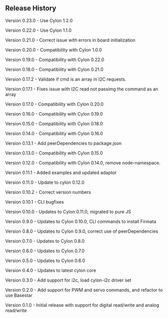 ## Release History

Version 0.23.0 - Use Cylon 1.2.0

Version 0.22.0 - Use Cylon 1.1.0

Version 0.21.0 - Correct issue with errors in board initialization

Version 0.20.0 - Compatibility with Cylon 1.0.0

Version 0.19.0 - Compatibility with Cylon 0.22.0

Version 0.18.0 - Compatibility with Cylon 0.21.0

Version 0.17.2 - Validate if cmd is an array in I2C requests.

Version 0.17.1 - Fixes issue with I2C read not passimg the command as an array

Version 0.17.0 - Compatibility with Cylon 0.20.0

Version 0.16.0 - Compatibility with Cylon 0.19.0

Version 0.15.0 - Compatibility with Cylon 0.18.0

Version 0.14.0 - Compatibility with Cylon 0.16.0

Version 0.13.1 - Add peerDependencies to package.json

Version 0.13.0 - Compatibility with Cylon 0.15.0

Version 0.12.0 - Compatibility with Cylon 0.14.0, remove node-namespace.

Version 0.11.1 - Added examples and updated adaptor

Version 0.11.0 - Update to cylon 0.12.0

Version 0.10.2 - Correct version numbers

Version 0.10.1 - CLI bugfixes

Version 0.10.0 - Updates to Cylon 0.11.0, migrated to pure JS

Version 0.9.0 - Updates to Cylon 0.10.0, CLI commands to install Firmata

Version 0.8.0 - Updates to Cylon 0.9.0, correct use of peerDependencies

Version 0.7.0 - Updates to Cylon 0.8.0

Version 0.6.0 - Updates to Cylon 0.7.0

Version 0.5.0 - Updates to Cylon 0.6.0

Version 0.4.0 - Updates to latest cylon core

Version 0.3.0 - Add support for i2c, load cylon-i2c driver set

Version 0.2.0 - Add support for PWM and servo commands, and refactor to use Basestar

Version 0.1.0 - Initial release with support for digital read/write and analog read/write
